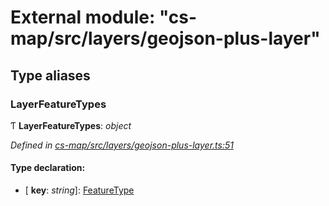# External module: "cs-map/src/layers/geojson-plus-layer"

## Type aliases

###  LayerFeatureTypes

Ƭ **LayerFeatureTypes**: *object*

*Defined in [cs-map/src/layers/geojson-plus-layer.ts:51](https://github.com/TNOCS/csnext/blob/99cbd46d/packages/cs-map/src/layers/geojson-plus-layer.ts#L51)*

#### Type declaration:

* \[ **key**: *string*\]: [FeatureType](../classes/_cs_map_src_classes_feature_type_.featuretype.md)
